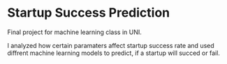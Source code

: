 # Startup Success Prediction

Final project for machine learning class in UNI.

I analyzed how certain paramaters affect startup success rate and used diffrent machine learning models to predict, if a startup will succed or fail.
